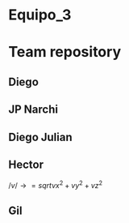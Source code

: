# Equipo_3

# Team repository

## Diego

## JP Narchi

## Diego Julian

## Hector 
$/ v /→ = sqrt{vx^2 + vy^2 + vz^2}$
## Gil
